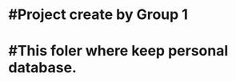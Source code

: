 #Project create by Group 1
===========================
#This foler where keep personal database.
===========================
